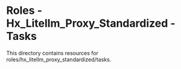 # Roles - Hx_Litellm_Proxy_Standardized - Tasks

This directory contains resources for roles/hx_litellm_proxy_standardized/tasks.
